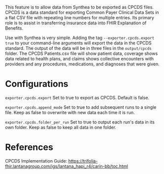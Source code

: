This feature is to allow data from Synthea to be exported as CPCDS files.  CPCDS is a data standard for exporting Common Payer Clinical Data Sets in a flat CSV file with repeating line numbers for multiple entries.  Its primary role is to assist in transferring insurance data into FHIR Explanation of Benefits. 

Use with Synthea is very simple.  Adding the tag `--exporter.cpcds.export true` to your command-line arguments will export the data in the CPCDS standard.  The output of the data will be in three files in the `output/cpcds` folder.  The CPCDS Patients.csv file will show patient data, coverage shows data related to health plans, and claims shows collective encounters with providers and any procedures, medications, and diagnoses that were given. 

# Configurations

`exporter.cpcds.export` 
Set to true to export as CPCDS. Default is false.

`exporter.cpcds.append_mode`
Set to true to add subsequent runs to a single file.  Keep as false to overwrite with new data each time it is run.

`exporter.cpcds.folder_per_run`
Set to true to output each run's data in its own folder.  Keep as false to keep all data in one folder.

# References

CPCDS Implementation Guide:
https://trifolia-fhir.lantanagroup.com/igs/lantana_hapi_r4/carin-bb/toc.html